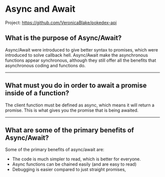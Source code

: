 # Async and Await


Project: https://github.com/VeronicaBlake/pokedex-api

## What is the purpose of Async/Await?

Async/Await were introduced to give better syntax to promises, which were introduced to solve callback hell. Async/Await make the asynchronous functions appear synchronous, although they still offer all the benefits that asynchronous coding and functions do. 

---

## What must you do in order to await a promise inside of a function?

The client function must be defined as async, which means it will return a promise. This is what gives you the promise that is being awaited. 

---

## What are some of the primary benefits of Async/Await?

Some of the primary benefits of async/await are: 
- The code is much simpler to read, which is better for everyone.
- Async functions can be chained easily (and are easy to read)
- Debugging is easier compared to just straight promises,

